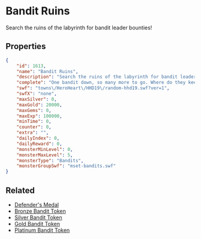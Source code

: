 # Bandit Ruins

Search the ruins of the labyrinth for bandit leader bounties!

## Properties

```json
{
    "id": 1613,
    "name": "Bandit Ruins",
    "description": "Search the ruins of the labyrinth for bandit leader bounties!",
    "complete": "One bandit down, so many more to go. Where do they keep coming from?",
    "swf": "towns\/HeroHeart\/HHD19\/random-hhd19.swf?ver=1",
    "swfX": "none",
    "maxSilver": 0,
    "maxGold": 20000,
    "maxGems": 0,
    "maxExp": 100000,
    "minTime": 0,
    "counter": 0,
    "extra": "",
    "dailyIndex": 0,
    "dailyReward": 0,
    "monsterMinLevel": 0,
    "monsterMaxLevel": 5,
    "monsterType": "Bandits",
    "monsterGroupSwf": "mset-bandits.swf"
}
```

## Related

- [Defender's Medal](../items/495-defender-s-medal.md)
- [Bronze Bandit Token](../items/18716-bronze-bandit-token.md)
- [Silver Bandit Token](../items/18717-silver-bandit-token.md)
- [Gold Bandit Token](../items/18718-gold-bandit-token.md)
- [Platinum Bandit Token](../items/18719-platinum-bandit-token.md)


